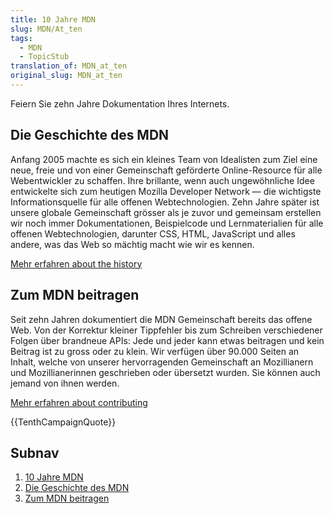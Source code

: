 ```yaml
---
title: 10 Jahre MDN
slug: MDN/At_ten
tags:
  - MDN
  - TopicStub
translation_of: MDN_at_ten
original_slug: MDN_at_ten
---
```

Feiern Sie zehn Jahre Dokumentation Ihres Internets.

## Die Geschichte des MDN

Anfang 2005 machte es sich ein kleines Team von Idealisten zum Ziel eine neue, freie und von einer Gemeinschaft geförderte Online-Resource für alle Webentwickler zu schaffen. Ihre brillante, wenn auch ungewöhnliche Idee entwickelte sich zum heutigen Mozilla Developer Network — die wichtigste Informationsquelle für alle offenen Webtechnologien. Zehn Jahre später ist unsere globale Gemeinschaft grösser als je zuvor und gemeinsam erstellen wir noch immer Dokumentationen, Beispielcode und Lernmaterialien für alle offenen Webtechnologien, darunter CSS, HTML, JavaScript und alles andere, was das Web so mächtig macht wie wir es kennen.

[Mehr erfahren about the history](/de/docs/MDN_at_ten/History_of_MDN)

## Zum MDN beitragen

Seit zehn Jahren dokumentiert die MDN Gemeinschaft bereits das offene Web. Von der Korrektur kleiner Tippfehler bis zum Schreiben verschiedener Folgen über brandneue APIs: Jede und jeder kann etwas beitragen und kein Beitrag ist zu gross oder zu klein. Wir verfügen über 90.000 Seiten an Inhalt, welche von unserer hervorragenden Gemeinschaft an Mozillianern und Mozillianerinnen geschrieben oder übersetzt wurden. Sie können auch jemand von ihnen werden.

[Mehr erfahren about contributing](/de/docs/MDN_at_ten/Contributing_to_MDN)

{{TenthCampaignQuote}}

## Subnav

1.  [10 Jahre MDN](/de/docs/MDN_at_ten/)
2.  [Die Geschichte des MDN](/de/MDN_at_ten/History_of_MDN)
3.  [Zum MDN beitragen](/docs/MDN_at_ten/Contributing_to_MDN)
